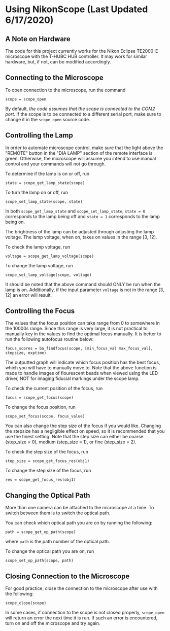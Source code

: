 # Using NikonScope (Last Updated 6/17/2020)

## A Note on Hardware

The code for this project currently works for the Nikon Eclipse TE2000-E microscope with the T-HUBC HUB controller. It may work for similar 
hardware, but, if not, can be modified accordingly.

## Connecting to the Microscope

To open connection to the microscope, run the command

`scope = scope_open`

By default, *the code assumes that the scope is connected to the COM2 port*. If the scope is to be connected to a different serial port,
make sure to change it in the `scope_open` source code.

## Controlling the Lamp

In order to automate microscope control, make sure that the light above the "REMOTE" button in the "DIA LAMP" section of the remote interface
is green. Otherwise, the microscope will assume you intend to use manual control and your commands will not go through.

To determine if the lamp is on or off, run 

`state = scope_get_lamp_state(scope)`

To turn the lamp on or off, run 

`scope_set_lamp_state(scope, state)`

In both `scope_get_lamp_state` and `scope_set_lamp_state`, `state = 0` corresponds to the lamp being off and `state = 1` corresponds to the lamp being on.

The brightness of the lamp can be adjusted through adjusting the lamp voltage. The lamp voltage, when on, takes on values in the range [3, 12].

To check the lamp voltage, run

`voltage = scope_get_lamp_voltage(scope)`

To change the lamp voltage, run

`scope_set_lamp_voltage(scope, voltage)`

It should be noted that the above command should ONLY be run when the lamp is on. Additionally, if the input parameter `voltage` is not in the range [3, 12]
an error will result.

## Controlling the Focus

The values that the focus position can take range from 0 to somewhere in the 10000s range. Since this range is very large, it is not practical to manually 
key in the values to find the optimal focus manually. It is better to run the following autofocus routine below:

`focus_scores = ba_findfocus(scope, [min_focus_val max_focus_val], stepsize, exptime)`

The outputted graph will indicate which focus position has the best focus, which you will have to manually move to. Note that the above function is made 
to handle images of flourescent beads when viewed using the LED driver, NOT for imaging fiducial markings under the scope lamp. 

To check the current position of the focus, run

`focus = scope_get_focus(scope)`

To change the focus position, run

`scope_set_focus(scope, focus_value)`

You can also change the step size of the focus if you would like. Changing the stepsize has a negligible effect on speed, so it is recommended that you 
use the finest setting. Note that the step size can either be coarse (step_size = 0), medium (step_size = 1), or fine (step_size = 2).

To check the step size of the focus, run

`step_size = scope_get_focus_res(obj1)`

To change the step size of the focus, run

`res = scope_get_focus_res(obj1)`

## Changing the Optical Path

More than one camera can be attached to the microscope at a time. To switch between them is to switch the optical path. 

You can check which optical path you are on by running the following:

`path = scope_get_op_path(scope)`

where `path` is the path number of the optical path. 

To change the optical path you are on, run

`scope_set_op_path(scope, path)`

## Closing Connection to the Microscope

For good practice, close the connection to the microscope after use with the following:

`scope_close(scope)`

In some cases, if connection to the scope is not closed properly, `scope_open` will return an error the next time it is run. If such an error
is encountered, turn on and off the microscope and try again. 
